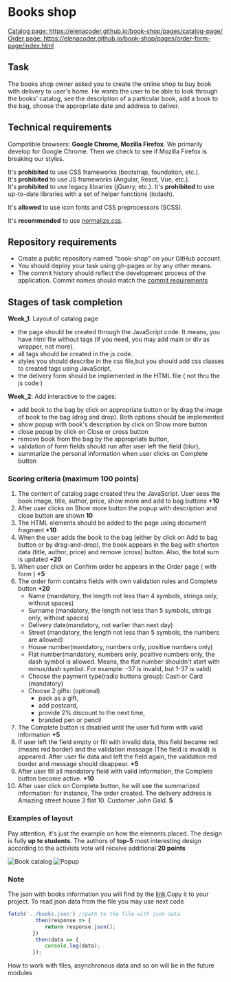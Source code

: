 # Books shop
[Catalog page: ](https://elenacoder.github.io/book-shop/pages/catalog-page/) https://elenacoder.github.io/book-shop/pages/catalog-page/
[Order page: ](https://elenacoder.github.io/book-shop/pages/order-form-page/index.html) https://elenacoder.github.io/book-shop/pages/order-form-page/index.html

## Task
The books shop owner asked you to create the online shop to buy book with delivery to user's home. He wants the user to be able to look through the books' catalog, see the description of a particular book, add a book to the bag, choose the appropriate date and address to deliver. 

## Technical requirements
Compatible browsers: **Google Chrome, Mozilla Firefox**. We primarily develop for Google Chrome. Then we check to see if Mozilla Firefox is breaking our styles.

It's **prohibited** to use CSS frameworks (bootstrap, foundation, etc.).  
It's **prohibited** to use JS frameworks (Angular, React, Vue, etc.).  
It's **prohibited** to use legacy libraries (jQuery, etc.).
It's **prohibited** to use up-to-date libraries with a set of helper functions (lodash). 

It's **allowed** to use icon fonts and CSS preprocessors (SCSS).

It's **recommended** to use [normalize.css](https://necolas.github.io/normalize.css/).

## Repository requirements
- Create a public repository named "book-shop" on your GitHub account.
- You should deploy your task using gh-pages or by any other means.
- The commit history should reflect the development process of the application. Commit names should match the [commit requirements](https://docs.rs.school/#/git-convention)

## Stages of task completion
**Week_1**: Layout of catalog page 
 * the page should be created through the JavaScript code. It means, you have html file without tags (if you need, you may add main or div as wrapper, not more).
 * all tags should be created in the js code. 
 * styles you should describe in the css file,but you should add css classes to created tags using JavaScript,
 * the delivery form should be implemented in the HTML file ( not thru the js code )

**Week_2**: Add interactive to the pages: 
 * add book to the bag by click on appropriate button or by drag the image of book to the bag (drag and drop). Both options should be implemented
 * show popup with book's description by click on Show more button
 * close popup by click on Close or cross button 
 * remove book from the bag by the appropriate button, 
 * validation of form fields should run after user left the field (blur), 
 * summarize the personal information when user clicks on Complete button

### Scoring criteria (maximum 100 points)
1. The content of catalog page created thru the JavaScript. User sees the book image, title, author, price, show more and add to bag buttons **+10**
2. After user clicks on Show more button the popup with description and close button are shown **10**
3. The HTML elements should be added to the page using document fragment **+10**
4. When the user adds the book to the bag (either by click on Add to bag button or by drag-and-drop), the book appears in the bag with shorten data (title, author, price) and remove (cross) button. Also, the total sum is updated **+20**
5. When user click on Confirm order he appears in the Order page ( with form )  **+5**
6. The order form contains fields with own validation rules and Complete button **+20**
   * Name (mandatory, the length not less than 4 symbols, strings only, without spaces)
   * Surname (mandatory, the length not less than 5 symbols, strings only, without spaces)
   * Delivery date(mandatory, not earlier than next day)
   * Street (mandatory, the length not less than 5 symbols, the numbers are allowed)
   * House number(mandatory, numbers only, positive numbers only)
   * Flat number(mandatory, numbers only, positive numbers only, the dash symbol is allowed. Means, the flat number shouldn't start with minus/dash symbol. For example:  -37 is invalid, but 1-37 is valid)
   * Choose the payment type(radio buttons group): Cash or Card (mandatory)
   * Choose 2 gifts:  (optional)
     - pack as a gift, 
     - add postcard, 
     - provide 2% discount to the next time, 
     - branded pen or pencil
7. The Complete button is disabled until the user full form with valid information **+5**
8. If user left the field empty or fill with invalid data, this field became red (means red border) and the validation message (The field is invalid)  is appeared. After user fix data and left the field again, the validation red border and message should disappear. **+5**
9. After user fill all mandatory field with valid information, the Complete button become active. **+10**
10. After user click on Complete button, he will see the summarized information: for instance, The order created. The delivery address is Amazing street house 3 flat 10. Customer John Gald. **5**

### Examples of layout
Pay attention, it's just the example on how the elements placed. The design is fully **up to students**. The authors of **top-5** most interesting design according to the activists vote will receive additional **20 points**

![Book catalog](./images/img.png)
![Popup](./images/img_1.png)

### Note
The json with books information you will find by the [link](books.json).Copy it to your project. To read json data from the file you may use next code 
```javascript   
fetch('../books.json') //path to the file with json data
        .then(response => {
            return response.json();
        })
        .then(data => {
            console.log(data);
        });
```

How to work with files, asynchronous data and so on will be in the future modules
